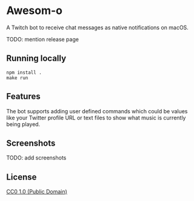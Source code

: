 # Awesom-o

A Twitch bot to receive chat messages as native notifications on macOS.

TODO: mention release page

## Running locally

    npm install .
    make run

## Features

The bot supports adding user defined commands which could be values like your
Twitter profile URL or text files to show what music is currently being played.

## Screenshots

TODO: add screenshots

## License

[CC0 1.0 (Public Domain)](LICENSE.md)
